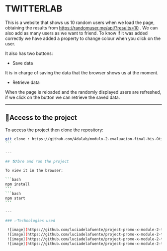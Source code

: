 # TWITTERLAB

This is a website that shows us 10 random users when we load the page, obtaining the results from https://randomuser.me/api/?results=10 . We can also add as many users as we want to friend. To know if it was added correctly we have added a property to change colour when you click on the user.

It also has two buttons:

- Save data

It is in charge of saving the data that the browser shows us at the moment. 

- Retrieve data

When the page is reloaded and the randomly displayed users are refreshed, if we click on the button we can retrieve the saved data.

---

## 📁Access to the project

To access the project then clone the repository:

````bash
git clone : https://github.com/Adalab/modulo-2-evaluacion-final-bis-OtiliaNicola.git
```

---

## 🛠️Abre and run the project

To view it in the browser:

```bash
npm install
```
```bash
npm start
```

---

### ✅Technologies used

 ![image](https://github.com/luciadelafuente/project-promo-x-module-2-team-1/assets/162286245/9f4280a4-c68e-4329-9d17-032d7c795822)
 ![image](https://github.com/luciadelafuente/project-promo-x-module-2-team-1/assets/162286245/425c71c8-9e17-485a-8ea0-fdbba2b73d19)
 ![image](https://github.com/luciadelafuente/project-promo-x-module-2-team-1/assets/162286245/ed3e197a-b248-4d3e-8d50-8dbf3f3a4dec)
 ![image](https://github.com/luciadelafuente/project-promo-x-module-2-team-1/assets/162286245/585c1c63-fbd4-40dd-bae0-88113d4b3162)
